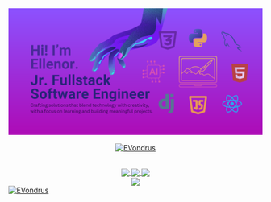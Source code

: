 <!--Banner-->
<img src="https://raw.githubusercontent.com/EVondrus/EVondrus/master/github-banner.png" alt="Image displaying an introduction of Ellenor. Visuals and icons of some of her tech knowledge">

<br>

<!--Throphies-->
<p align="center">
  <a href="https://github.com/ryo-ma/github-profile-trophy">
  <img src="https://github-profile-trophy.vercel.app/?username=EVondrus&no-frame=true&no-bg=true&theme=tokyonight" alt="EVondrus"/>
  </a>
</p>

<br>

<!--Stats-->
<div align="center">
  <a href="https://github.com/Evondrus">
  <img align="center" src="http://github-profile-summary-cards.vercel.app/api/cards/stats?username=EVondrus&theme=jolly" height="180em" />
  <img align="center" src="http://github-profile-summary-cards.vercel.app/api/cards/most-commit-language?username=EVondrus&theme=jolly" height="180em" />
  <img align="center" src="http://github-profile-summary-cards.vercel.app/api/cards/productive-time?username=EVondrus&theme=jolly" height="180em" />
    <div align="center">
      <img align="center" src="http://github-profile-summary-cards.vercel.app/api/cards/profile-details?username=EVondrus&theme=jolly" height="180em" />
    </div>
</div>

<img src="https://komarev.com/ghpvc/?username=EVondrus&label=Profile%20views&color=0e75b6&style=flat" alt="EVondrus" />

